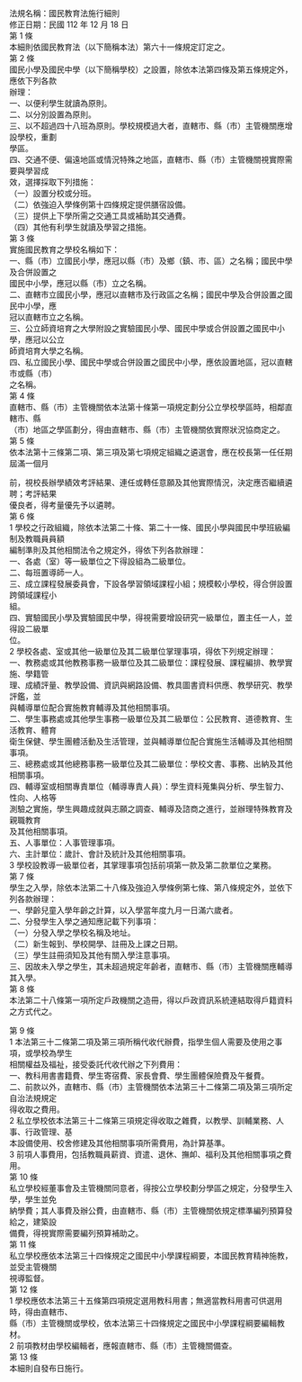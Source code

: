 法規名稱：國民教育法施行細則  
修正日期：民國 112 年 12 月 18 日  
第 1 條  
本細則依國民教育法（以下簡稱本法）第六十一條規定訂定之。  
第 2 條  
國民小學及國民中學（以下簡稱學校）之設置，除依本法第四條及第五條規定外，應依下列各款  
辦理：  
一、以便利學生就讀為原則。  
二、以分別設置為原則。  
三、以不超過四十八班為原則。學校規模過大者，直轄市、縣（市）主管機關應增設學校，重劃  
學區。  
四、交通不便、偏遠地區或情況特殊之地區，直轄市、縣（市）主管機關視實際需要與學習成  
效，選擇採取下列措施：  
（一）設置分校或分班。  
（二）依強迫入學條例第十四條規定提供膳宿設備。  
（三）提供上下學所需之交通工具或補助其交通費。  
（四）其他有利學生就讀及學習之措施。  
第 3 條  
實施國民教育之學校名稱如下：  
一、縣（市）立國民小學，應冠以縣（市）及鄉（鎮、市、區）之名稱；國民中學及合併設置之  
國民中小學，應冠以縣（市）立之名稱。  
二、直轄市立國民小學，應冠以直轄市及行政區之名稱；國民中學及合併設置之國民中小學，應  
冠以直轄市立之名稱。  
三、公立師資培育之大學附設之實驗國民小學、國民中學或合併設置之國民中小學，應冠以公立  
師資培育大學之名稱。  
四、私立國民小學、國民中學或合併設置之國民中小學，應依設置地區，冠以直轄市或縣（市）  
之名稱。  
第 4 條  
直轄市、縣（市）主管機關依本法第十條第一項規定劃分公立學校學區時，相鄰直轄市、縣  
（市）地區之學區劃分，得由直轄市、縣（市）主管機關依實際狀況協商定之。  
第 5 條  
依本法第十三條第二項、第三項及第七項規定組織之遴選會，應在校長第一任任期屆滿一個月  


前，視校長辦學績效考評結果、連任或轉任意願及其他實際情況，決定應否繼續遴聘；考評結果  
優良者，得考量優先予以遴聘。  
第 6 條  
1 學校之行政組織，除依本法第二十條、第二十一條、國民小學與國民中學班級編制及教職員員額  
編制準則及其他相關法令之規定外，得依下列各款辦理：  
一、各處（室）等一級單位之下得設組為二級單位。  
二、每班置導師一人。  
三、成立課程發展委員會，下設各學習領域課程小組；規模較小學校，得合併設置跨領域課程小  
組。  
四、實驗國民小學及實驗國民中學，得視需要增設研究一級單位，置主任一人，並得設二級單  
位。  
2 學校各處、室或其他一級單位及其二級單位掌理事項，得依下列規定辦理：  
一、教務處或其他教務事務一級單位及其二級單位：課程發展、課程編排、教學實施、學籍管  
理、成績評量、教學設備、資訊與網路設備、教具圖書資料供應、教學研究、教學評鑑，並  
與輔導單位配合實施教育輔導及其他相關事項。  
二、學生事務處或其他學生事務一級單位及其二級單位：公民教育、道德教育、生活教育、體育  
衛生保健、學生團體活動及生活管理，並與輔導單位配合實施生活輔導及其他相關事項。  
三、總務處或其他總務事務一級單位及其二級單位：學校文書、事務、出納及其他相關事項。  
四、輔導室或相關專責單位（輔導專責人員）：學生資料蒐集與分析、學生智力、性向、人格等  
測驗之實施，學生興趣成就與志願之調查、輔導及諮商之進行，並辦理特殊教育及親職教育  
及其他相關事項。  
五、人事單位：人事管理事項。  
六、主計單位：歲計、會計及統計及其他相關事項。  
3 學校設教導一級單位者，其掌理事項包括前項第一款及第二款單位之業務。  
第 7 條  
學生之入學，除依本法第二十八條及強迫入學條例第七條、第八條規定外，並依下列各款辦理：  
一、學齡兒童入學年齡之計算，以入學當年度九月一日滿六歲者。  
二、分發學生入學之通知應記載下列事項：  
（一）分發入學之學校名稱及地址。  
（二）新生報到、學校開學、註冊及上課之日期。  
（三）學生註冊須知及其他有關入學注意事項。  
三、因故未入學之學生，其未超過規定年齡者，直轄市、縣（市）主管機關應輔導其入學。  
第 8 條  
本法第二十八條第一項所定戶政機關之造冊，得以戶政資訊系統連結取得戶籍資料之方式代之。  


第 9 條  
1 本法第三十二條第二項及第三項所稱代收代辦費，指學生個人需要及使用之事項，或學校為學生  
相關權益及福祉，接受委託代收代辦之下列費用：  
一、教科用書書籍費、學生寄宿費、家長會費、學生團體保險費及午餐費。  
二、前款以外，直轄市、縣（市）主管機關依本法第三十二條第二項及第三項所定自治法規規定  
得收取之費用。  
2 私立學校依本法第三十二條第三項規定得收取之雜費，以教學、訓輔業務、人事、行政管理、基  
本設備使用、校舍修建及其他相關事項所需費用，為計算基準。  
3 前項人事費用，包括教職員薪資、資遣、退休、撫卹、福利及其他相關事項之費用。  
第 10 條  
私立學校經董事會及主管機關同意者，得按公立學校劃分學區之規定，分發學生入學，學生並免  
納學費；其人事費及辦公費，由直轄市、縣（市）主管機關依規定標準編列預算發給之，建築設  
備費，得視實際需要編列預算補助之。  
第 11 條  
私立學校應依本法第三十四條規定之國民中小學課程綱要，本國民教育精神施教，並受主管機關  
視導監督。  
第 12 條  
1 學校應依本法第三十五條第四項規定選用教科用書；無適當教科用書可供選用時，得由直轄市、  
縣（市）主管機關或學校，依本法第三十四條規定之國民中小學課程綱要編輯教材。  
2 前項教材由學校編輯者，應報直轄市、縣（市）主管機關備查。  
第 13 條  
本細則自發布日施行。  



